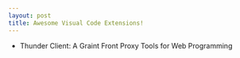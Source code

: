 ```yaml
---
layout: post
title: Awesome Visual Code Extensions!
---
```


- Thunder Client: A Graint Front Proxy Tools for Web Programming
